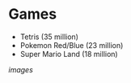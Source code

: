 # Games

- Tetris (35 million)
- Pokemon Red/Blue (23 million)
- Super Mario Land (18 million)

*images*
